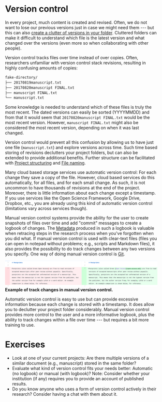 # Version control

In every project, much content is created and revised. Often, we do not want to lose our previous versions just in case we might need them --- but this can also [create a clutter of versions in your folder](http://phdcomics.com/comics/archive.php?comicid=1531). Cluttered folders can make it difficult to understand which file is the latest version and what changed over the versions (even more so when collaborating with other people).

Version control tracks files over time instead of over copies. Often, researchers unfamiliar with version control stack revisions, resulting in highly confusing amounts of copies:

```bash
fake-directory/
├── 20170819manuscript.txt
├── 20170820manuscript FINAL.txt
├── manuscript FINAL.txt
└── manuscript.txt
```

Some knowledge is needed to understand which of these files is truly the most recent. The dated versions can easily be sorted (YYYYMMDD) and from that it would seem that `20170820manuscript FINAL.txt` would be the most recent version. However, `manuscript FINAL.txt` might also be considered the most recent version, depending on when it was last changed.

Version control would prevent all this confusion by allowing us to have just one file (`manuscript.txt`) and explore versions across time. Such time based storing of revisions declutters your project folders, but can also be extended to provide additional benefits. Further structure can be facilitated with [Project structuring](project-structuring.md) and [File naming](file-naming.md).

Many cloud based storage services use automatic version control: For each change they save a copy of the file. However, cloud based services do this automatically, for all files, and for each small change. As such, it is not uncommon to have thousands of revisions at the end of the project. Moreover, there is little information about each change except a timestamp. If you use services like the Open Science Framework, Google Drive, Dropbox, etc., you are already using this kind of automatic version control (limitations vary across services though).

Manual version control systems provide the ability for the user to create snapshots of files over time and add "commit" messages to create a logbook of changes. The [Metadata](metadata.md) produced in such a logbook is valuable when retracing steps in the research process when you've forgotten when you did what. If manual version control is used with clear-text files (files you can open in notepad without problems; e.g., scripts and Markdown files), it also provides the possibility to do track changes between any two versions you specify. One way of doing manual version control is [Git](git.md).

![](../assets/figs/version-control-diff.png)
**Example of track changes in manual version control.**

Automatic version control is easy to use but can provide excessive information because each change is stored with a timestamp. It does allow you to declutter your project folder considerably. Manual version control provides more control to the user and a more informative logbook, plus the ability to track changes within a file over time --- but requires a bit more training to use.

# Exercises

* Look at one of your current projects: Are there multiple versions of a similar document (e.g., manuscript) stored in the same folder?
* Evaluate what kind of version control fits your needs better: Automatic (no logbook) or manual (with logbook)? Note: Consider whether your institution (if any) requires you to provide an account of published results.
* Do you know anyone who uses a form of version control actively in their research? Consider having a chat with them about it.
